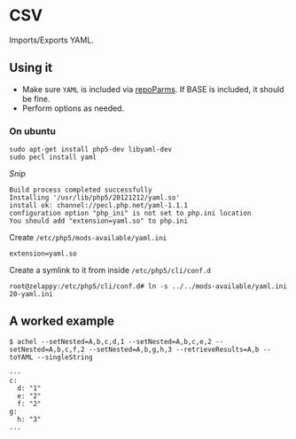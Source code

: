 # CSV

Imports/Exports YAML.

## Using it

* Make sure `YAML` is included via [repoParms](https://github.com/ksandom/achel/blob/master/docs/programming/creatingARepositoryWithProfiles.md#use-repoparmdefinepackages-to-create-a-profile). If BASE is included, it should be fine.
* Perform options as needed.

### On ubuntu

    sudo apt-get install php5-dev libyaml-dev
    sudo pecl install yaml

*Snip*

    Build process completed successfully
    Installing '/usr/lib/php5/20121212/yaml.so'
    install ok: channel://pecl.php.net/yaml-1.1.1
    configuration option "php_ini" is not set to php.ini location
    You should add "extension=yaml.so" to php.ini

Create `/etc/php5/mods-available/yaml.ini`

    extension=yaml.so

Create a symlink to it from inside `/etc/php5/cli/conf.d`

    root@zelappy:/etc/php5/cli/conf.d# ln -s ../../mods-available/yaml.ini 20-yaml.ini

## A worked example



    $ achel --setNested=A,b,c,d,1 --setNested=A,b,c,e,2 --setNested=A,b,c,f,2 --setNested=A,b,g,h,3 --retrieveResults=A,b --toYAML --singleString
    
    ---
    c:
      d: "1"
      e: "2"
      f: "2"
    g:
      h: "3"
    ...


